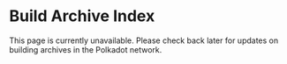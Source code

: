 # Build Archive Index

This page is currently unavailable. Please check back later for updates on building archives in the Polkadot network.
